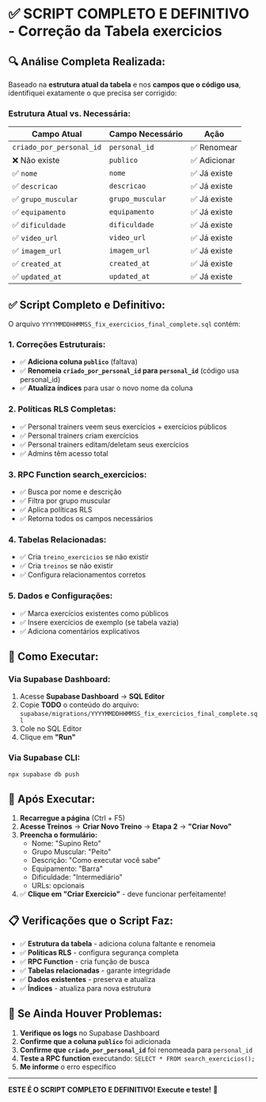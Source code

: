 # ✅ SCRIPT COMPLETO E DEFINITIVO - Correção da Tabela exercicios

## 🔍 Análise Completa Realizada:

Baseado na **estrutura atual da tabela** e nos **campos que o código usa**, identifiquei exatamente o que precisa ser corrigido:

### **Estrutura Atual vs. Necessária:**

| Campo Atual | Campo Necessário | Ação |
|-------------|------------------|------|
| `criado_por_personal_id` | `personal_id` | ✅ Renomear |
| ❌ Não existe | `publico` | ✅ Adicionar |
| ✅ `nome` | `nome` | ✅ Já existe |
| ✅ `descricao` | `descricao` | ✅ Já existe |
| ✅ `grupo_muscular` | `grupo_muscular` | ✅ Já existe |
| ✅ `equipamento` | `equipamento` | ✅ Já existe |
| ✅ `dificuldade` | `dificuldade` | ✅ Já existe |
| ✅ `video_url` | `video_url` | ✅ Já existe |
| ✅ `imagem_url` | `imagem_url` | ✅ Já existe |
| ✅ `created_at` | `created_at` | ✅ Já existe |
| ✅ `updated_at` | `updated_at` | ✅ Já existe |

## ✅ Script Completo e Definitivo:

O arquivo `YYYYMMDDHHMMSS_fix_exercicios_final_complete.sql` contém:

### **1. Correções Estruturais:**
- ✅ **Adiciona coluna `publico`** (faltava)
- ✅ **Renomeia `criado_por_personal_id` para `personal_id`** (código usa personal_id)
- ✅ **Atualiza índices** para usar o novo nome da coluna

### **2. Políticas RLS Completas:**
- ✅ Personal trainers veem seus exercícios + exercícios públicos
- ✅ Personal trainers criam exercícios
- ✅ Personal trainers editam/deletam seus exercícios
- ✅ Admins têm acesso total

### **3. RPC Function search_exercicios:**
- ✅ Busca por nome e descrição
- ✅ Filtra por grupo muscular
- ✅ Aplica políticas RLS
- ✅ Retorna todos os campos necessários

### **4. Tabelas Relacionadas:**
- ✅ Cria `treino_exercicios` se não existir
- ✅ Cria `treinos` se não existir
- ✅ Configura relacionamentos corretos

### **5. Dados e Configurações:**
- ✅ Marca exercícios existentes como públicos
- ✅ Insere exercícios de exemplo (se tabela vazia)
- ✅ Adiciona comentários explicativos

## 🚀 **Como Executar:**

### **Via Supabase Dashboard:**
1. Acesse **Supabase Dashboard** → **SQL Editor**
2. Copie **TODO** o conteúdo do arquivo: `supabase/migrations/YYYYMMDDHHMMSS_fix_exercicios_final_complete.sql`
3. Cole no SQL Editor
4. Clique em **"Run"**

### **Via Supabase CLI:**
```bash
npx supabase db push
```

## 🧪 **Após Executar:**

1. **Recarregue a página** (Ctrl + F5)
2. **Acesse Treinos** → **Criar Novo Treino** → **Etapa 2** → **"Criar Novo"**
3. **Preencha o formulário:**
   - Nome: "Supino Reto"
   - Grupo Muscular: "Peito"
   - Descrição: "Como executar você sabe"
   - Equipamento: "Barra"
   - Dificuldade: "Intermediário"
   - URLs: opcionais
4. ✅ **Clique em "Criar Exercício"** - deve funcionar perfeitamente!

## 📋 **Verificações que o Script Faz:**

- ✅ **Estrutura da tabela** - adiciona coluna faltante e renomeia
- ✅ **Políticas RLS** - configura segurança completa
- ✅ **RPC Function** - cria função de busca
- ✅ **Tabelas relacionadas** - garante integridade
- ✅ **Dados existentes** - preserva e atualiza
- ✅ **Índices** - atualiza para nova estrutura

## 🔧 **Se Ainda Houver Problemas:**

1. **Verifique os logs** no Supabase Dashboard
2. **Confirme que a coluna `publico`** foi adicionada
3. **Confirme que `criado_por_personal_id`** foi renomeada para `personal_id`
4. **Teste a RPC function** executando: `SELECT * FROM search_exercicios();`
5. **Me informe** o erro específico

---

**ESTE É O SCRIPT COMPLETO E DEFINITIVO! Execute e teste!** 🎉
